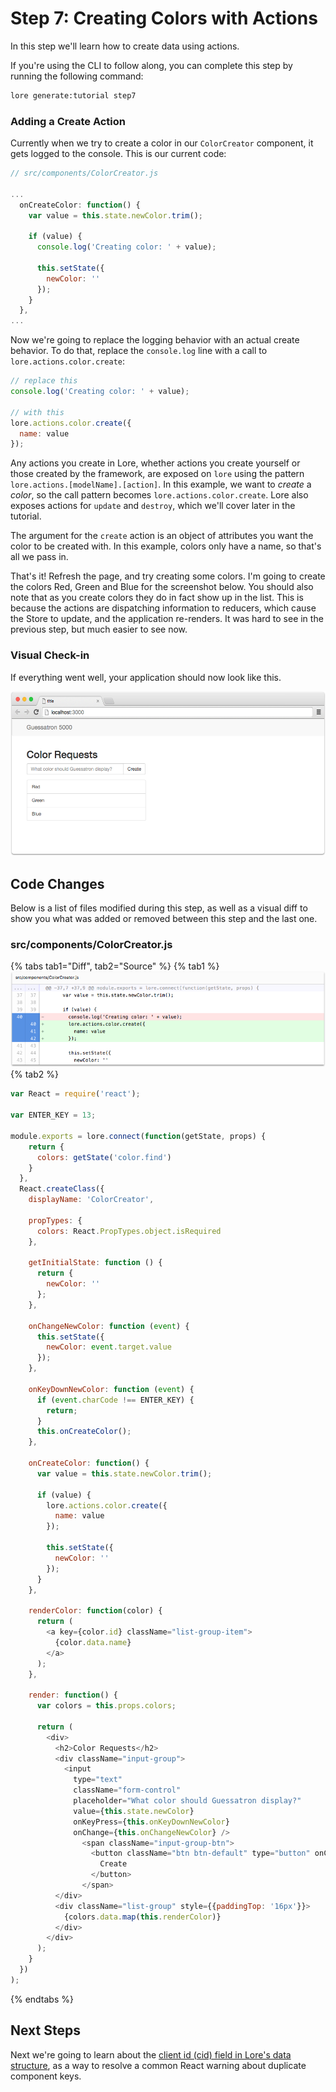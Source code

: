# Step 7: Creating Colors with Actions

In this step we'll learn how to create data using actions.

If you're using the CLI to follow along, you can complete this step by running the following command:

```sh
lore generate:tutorial step7
```

### Adding a Create Action

Currently when we try to create a color in our `ColorCreator` component, it gets logged to the console. This is our
current code:

```js
// src/components/ColorCreator.js

...
  onCreateColor: function() {
    var value = this.state.newColor.trim();
  
    if (value) {
      console.log('Creating color: ' + value);
  
      this.setState({
        newColor: ''
      });
    }
  },
...
```

Now we're going to replace the logging behavior with an actual create behavior. To do that, replace the `console.log` 
line with a call to `lore.actions.color.create`:

```js
// replace this
console.log('Creating color: ' + value);

// with this
lore.actions.color.create({
  name: value
});
```

Any actions you create in Lore, whether actions you create yourself or those created by the framework, are exposed on
`lore` using the pattern `lore.actions.[modelName].[action]`.  In this example, we want to *create* a *color*, so the
call pattern becomes `lore.actions.color.create`.  Lore also exposes actions for `update` and `destroy`, which we'll
cover later in the tutorial.

The argument for the `create` action is an object of attributes you want the color to be created with. In this example,
colors only have a name, so that's all we pass in.

That's it! Refresh the page, and try creating some colors. I'm going to create the colors Red, Green and Blue for 
the screenshot below. You should also note that as you create colors they do in fact show up in the list. This is
because the actions are dispatching information to reducers, which cause the Store to update, and the application
re-renders. It was hard to see in the previous step, but much easier to see now.

### Visual Check-in

If everything went well, your application should now look like this.

![New Lore App](../../images/step7-visual.png)

## Code Changes

Below is a list of files modified during this step, as well as a visual diff to show you what was added or removed 
between this step and the last one.

### src/components/ColorCreator.js

{% tabs tab1="Diff", tab2="Source" %}
{% tab1 %}
![New Lore App](../../images/step7-diff-color-creator.png)
{% tab2 %}
```js
var React = require('react');

var ENTER_KEY = 13;

module.exports = lore.connect(function(getState, props) {
    return {
      colors: getState('color.find')
    }
  },
  React.createClass({
    displayName: 'ColorCreator',

    propTypes: {
      colors: React.PropTypes.object.isRequired
    },

    getInitialState: function () {
      return {
        newColor: ''
      };
    },

    onChangeNewColor: function (event) {
      this.setState({
        newColor: event.target.value
      });
    },

    onKeyDownNewColor: function (event) {
      if (event.charCode !== ENTER_KEY) {
        return;
      }
      this.onCreateColor();
    },

    onCreateColor: function() {
      var value = this.state.newColor.trim();

      if (value) {
        lore.actions.color.create({
          name: value
        });

        this.setState({
          newColor: ''
        });
      }
    },

    renderColor: function(color) {
      return (
        <a key={color.id} className="list-group-item">
          {color.data.name}
        </a>
      );
    },

    render: function() {
      var colors = this.props.colors;

      return (
        <div>
          <h2>Color Requests</h2>
          <div className="input-group">
            <input
              type="text"
              className="form-control"
              placeholder="What color should Guessatron display?"
              value={this.state.newColor}
              onKeyPress={this.onKeyDownNewColor}
              onChange={this.onChangeNewColor} />
                <span className="input-group-btn">
                  <button className="btn btn-default" type="button" onClick={this.onCreateColor}>
                    Create
                  </button>
                </span>
          </div>
          <div className="list-group" style={{paddingTop: '16px'}}>
            {colors.data.map(this.renderColor)}
          </div>
        </div>
      );
    }
  })
);
```
{% endtabs %}

## Next Steps

Next we're going to learn about the [client id (cid) field in Lore's data structure](./Step8.md), as a way to resolve 
a common React warning about duplicate component keys.
